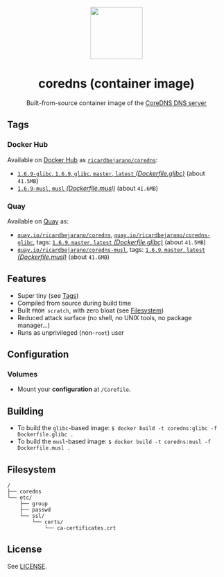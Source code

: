 <p align="center"><img src="https://emojipedia-us.s3.dualstack.us-west-1.amazonaws.com/thumbs/320/apple/198/earth-globe-europe-africa_1f30d.png" width="120px"></p>
<h1 align="center">coredns (container image)</h1>
<p align="center">Built-from-source container image of the <a href="https://coredns.io/">CoreDNS DNS server</a></p>


## Tags

### Docker Hub

Available on [Docker Hub](https://hub.docker.com) as [`ricardbejarano/coredns`](https://hub.docker.com/r/ricardbejarano/coredns):

- [`1.6.9-glibc`, `1.6.9`, `glibc`, `master`, `latest` *(Dockerfile.glibc)*](https://github.com/ricardbejarano/coredns/blob/master/Dockerfile.glibc) (about `41.5MB`)
- [`1.6.9-musl`, `musl` *(Dockerfile.musl)*](https://github.com/ricardbejarano/coredns/blob/master/Dockerfile.musl) (about `41.6MB`)

### Quay

Available on [Quay](https://quay.io) as:

- [`quay.io/ricardbejarano/coredns`](https://quay.io/repository/ricardbejarano/coredns), [`quay.io/ricardbejarano/coredns-glibc`](https://quay.io/repository/ricardbejarano/coredns-glibc), tags: [`1.6.9`, `master`, `latest` *(Dockerfile.glibc)*](https://github.com/ricardbejarano/coredns/blob/master/Dockerfile.glibc) (about `41.5MB`)
- [`quay.io/ricardbejarano/coredns-musl`](https://quay.io/repository/ricardbejarano/coredns-musl), tags: [`1.6.9`, `master`, `latest` *(Dockerfile.musl)*](https://github.com/ricardbejarano/coredns/blob/master/Dockerfile.musl) (about `41.6MB`)


## Features

* Super tiny (see [Tags](#tags))
* Compiled from source during build time
* Built `FROM scratch`, with zero bloat (see [Filesystem](#filesystem))
* Reduced attack surface (no shell, no UNIX tools, no package manager...)
* Runs as unprivileged (non-`root`) user


## Configuration

### Volumes

- Mount your **configuration** at `/Corefile`.


## Building

- To build the `glibc`-based image: `$ docker build -t coredns:glibc -f Dockerfile.glibc .`
- To build the `musl`-based image: `$ docker build -t coredns:musl -f Dockerfile.musl .`


## Filesystem

```
/
├── coredns
└── etc/
    ├── group
    ├── passwd
    └── ssl/
        └── certs/
            └── ca-certificates.crt
```


## License

See [LICENSE](https://github.com/ricardbejarano/coredns/blob/master/LICENSE).
